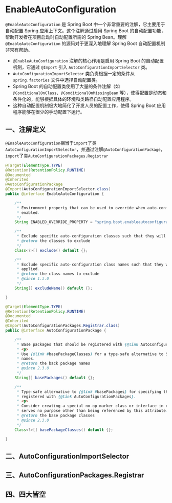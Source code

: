 # EnableAutoConfiguration

`@EnableAutoConfiguration` 是 Spring Boot 中一个非常重要的注解，它主要用于自动配置 Spring 应用上下文。这个注解通过启用 Spring Boot 的自动配置功能，帮助开发者在项目启动时自动配置所需的 Spring Bean。理解 `@EnableAutoConfiguration` 的源码对于更深入地理解 Spring Boot 自动配置机制非常有帮助。

- `@EnableAutoConfiguration` 注解的核心作用是启用 Spring Boot 的自动配置机制，它通过 `@Import` 引入 `AutoConfigurationImportSelector` 类。
- `AutoConfigurationImportSelector` 类负责根据一定的条件从 `spring.factories` 文件中选择自动配置类。
- Spring Boot 的自动配置类使用了大量的条件注解（如 `@ConditionalOnClass`、`@ConditionalOnMissingBean` 等），使得配置是动态和条件化的，能够根据具体的环境和类路径自动配置应用程序。
- 这种自动配置机制极大地简化了开发人员的配置工作，使得 Spring Boot 应用程序能够在很少的手动配置下运行。

## 一、注解定义

`@EnableAutoConfiguration`相当于`import`了类`AutoConfigurationImportSelector`，并通过注解`@AutoConfigurationPackage`，`import`了类`AutoConfigurationPackages.Registrar`

```java
@Target(ElementType.TYPE)
@Retention(RetentionPolicy.RUNTIME)
@Documented
@Inherited
@AutoConfigurationPackage
@Import(AutoConfigurationImportSelector.class)
public @interface EnableAutoConfiguration {

	/**
	 * Environment property that can be used to override when auto-configuration is
	 * enabled.
	 */
	String ENABLED_OVERRIDE_PROPERTY = "spring.boot.enableautoconfiguration";

	/**
	 * Exclude specific auto-configuration classes such that they will never be applied.
	 * @return the classes to exclude
	 */
	Class<?>[] exclude() default {};

	/**
	 * Exclude specific auto-configuration class names such that they will never be
	 * applied.
	 * @return the class names to exclude
	 * @since 1.3.0
	 */
	String[] excludeName() default {};

}

@Target(ElementType.TYPE)
@Retention(RetentionPolicy.RUNTIME)
@Documented
@Inherited
@Import(AutoConfigurationPackages.Registrar.class)
public @interface AutoConfigurationPackage {

	/**
	 * Base packages that should be registered with {@link AutoConfigurationPackages}.
	 * <p>
	 * Use {@link #basePackageClasses} for a type-safe alternative to String-based package
	 * names.
	 * @return the back package names
	 * @since 2.3.0
	 */
	String[] basePackages() default {};

	/**
	 * Type-safe alternative to {@link #basePackages} for specifying the packages to be
	 * registered with {@link AutoConfigurationPackages}.
	 * <p>
	 * Consider creating a special no-op marker class or interface in each package that
	 * serves no purpose other than being referenced by this attribute.
	 * @return the base package classes
	 * @since 2.3.0
	 */
	Class<?>[] basePackageClasses() default {};

}

```

## 二、AutoConfigurationImportSelector



## 三、AutoConfigurationPackages.Registrar



## 四、四大皆空

